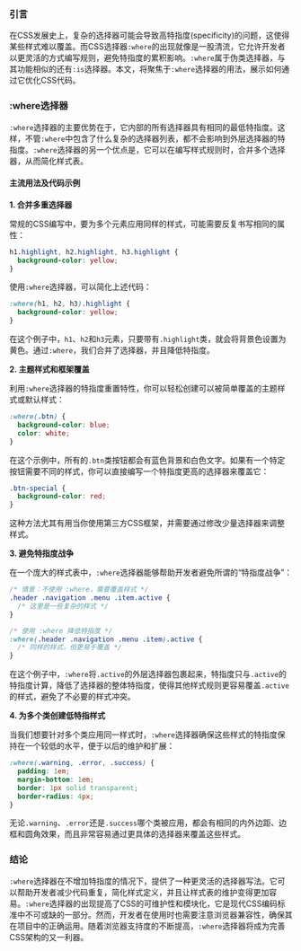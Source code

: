 ### 引言

在CSS发展史上，复杂的选择器可能会导致高特指度(specificity)的问题，这使得某些样式难以覆盖。而CSS选择器`:where`的出现就像是一股清流，它允许开发者以更灵活的方式编写规则，避免特指度的累积影响。`:where`属于伪类选择器，与其功能相似的还有`:is`选择器。本文，将聚焦于`:where`选择器的用法，展示如何通过它优化CSS代码。

### :where选择器

`:where`选择器的主要优势在于，它内部的所有选择器具有相同的最低特指度。这样，不管`:where`中包含了什么复杂的选择器列表，都不会影响到外层选择器的特指度。`:where`选择器的另一个优点是，它可以在编写样式规则时，合并多个选择器，从而简化样式表。

#### 主流用法及代码示例

**1. 合并多重选择器**

常规的CSS编写中，要为多个元素应用同样的样式，可能需要反复书写相同的属性：

```css
h1.highlight, h2.highlight, h3.highlight {
  background-color: yellow;
}
```

使用`:where`选择器，可以简化上述代码：

```css
:where(h1, h2, h3).highlight {
  background-color: yellow;
}
```

在这个例子中，`h1`、`h2`和`h3`元素，只要带有`.highlight`类，就会将背景色设置为黄色。通过`:where`，我们合并了选择器，并且降低特指度。

**2. 主题样式和框架覆盖**

利用`:where`选择器的特指度重置特性，你可以轻松创建可以被简单覆盖的主题样式或默认样式：

```css
:where(.btn) {
  background-color: blue;
  color: white;
}
```

在这个示例中，所有的`.btn`类按钮都会有蓝色背景和白色文字。如果有一个特定按钮需要不同的样式，你可以直接编写一个特指度更高的选择器来覆盖它：

```css
.btn-special {
  background-color: red;
}
```

这种方法尤其有用当你使用第三方CSS框架，并需要通过修改少量选择器来调整样式。

**3. 避免特指度战争**

在一个庞大的样式表中，`:where`选择器能够帮助开发者避免所谓的“特指度战争”：

```css
/* 情景：不使用 :where，需要覆盖样式 */
.header .navigation .menu .item.active {
  /* 这里是一些复杂的样式 */
}

/* 使用 :where 降低特指度 */
:where(.header .navigation .menu .item).active {
  /* 同样的样式，但更易于覆盖 */
}
```

在这个例子中，`:where`将`.active`的外层选择器包裹起来，特指度只与`.active`的特指度计算，降低了选择器的整体特指度，使得其他样式规则更容易覆盖`.active`的样式，避免了不必要的样式冲突。

**4. 为多个类创建低特指样式**

当我们想要针对多个类应用同一样式时，`:where`选择器确保这些样式的特指度保持在一个较低的水平，便于以后的维护和扩展：

```css
:where(.warning, .error, .success) {
  padding: 1em;
  margin-bottom: 1em;
  border: 1px solid transparent;
  border-radius: 4px;
}
```

无论`.warning`、`.error`还是`.success`哪个类被应用，都会有相同的内外边距、边框和圆角效果，而且非常容易通过更具体的选择器来覆盖这些样式。

### 结论

`:where`选择器在不增加特指度的情况下，提供了一种更灵活的选择器写法。它可以帮助开发者减少代码重复，简化样式定义，并且让样式表的维护变得更加容易。`:where`选择器的出现提高了CSS的可维护性和模块化，它是现代CSS编码标准中不可或缺的一部分。然而，开发者在使用时也需要注意浏览器兼容性，确保其在项目中的正确运用。随着浏览器支持度的不断提高，`:where`选择器将成为完善CSS架构的又一利器。